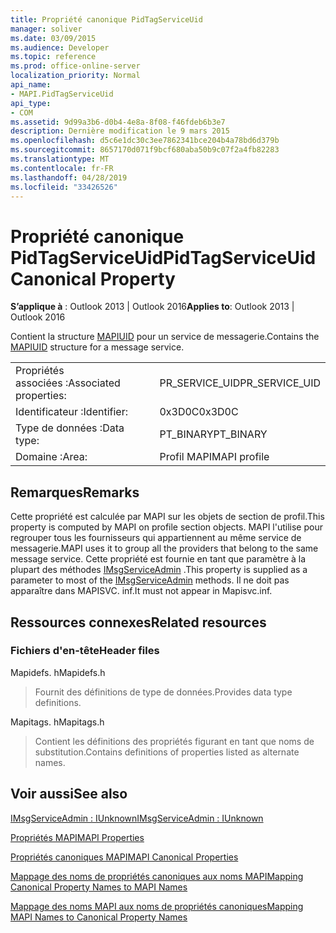 ```yaml
---
title: Propriété canonique PidTagServiceUid
manager: soliver
ms.date: 03/09/2015
ms.audience: Developer
ms.topic: reference
ms.prod: office-online-server
localization_priority: Normal
api_name:
- MAPI.PidTagServiceUid
api_type:
- COM
ms.assetid: 9d99a3b6-d0b4-4e8a-8f08-f46fdeb6b3e7
description: Dernière modification le 9 mars 2015
ms.openlocfilehash: d5c6e1dc30c3ee7862341bce204b4a78bd6d379b
ms.sourcegitcommit: 8657170d071f9bcf680aba50b9c07f2a4fb82283
ms.translationtype: MT
ms.contentlocale: fr-FR
ms.lasthandoff: 04/28/2019
ms.locfileid: "33426526"
---
```

# <a name="pidtagserviceuid-canonical-property"></a><span data-ttu-id="9f01a-103">Propriété canonique PidTagServiceUid</span><span class="sxs-lookup"><span data-stu-id="9f01a-103">PidTagServiceUid Canonical Property</span></span>

  
  
<span data-ttu-id="9f01a-104">**S’applique à** : Outlook 2013 | Outlook 2016</span><span class="sxs-lookup"><span data-stu-id="9f01a-104">**Applies to**: Outlook 2013 | Outlook 2016</span></span> 
  
<span data-ttu-id="9f01a-105">Contient la structure [MAPIUID](mapiuid.md) pour un service de messagerie.</span><span class="sxs-lookup"><span data-stu-id="9f01a-105">Contains the [MAPIUID](mapiuid.md) structure for a message service.</span></span> 
  
|||
|:-----|:-----|
|<span data-ttu-id="9f01a-106">Propriétés associées :</span><span class="sxs-lookup"><span data-stu-id="9f01a-106">Associated properties:</span></span>  <br/> |<span data-ttu-id="9f01a-107">PR_SERVICE_UID</span><span class="sxs-lookup"><span data-stu-id="9f01a-107">PR_SERVICE_UID</span></span>  <br/> |
|<span data-ttu-id="9f01a-108">Identificateur :</span><span class="sxs-lookup"><span data-stu-id="9f01a-108">Identifier:</span></span>  <br/> |<span data-ttu-id="9f01a-109">0x3D0C</span><span class="sxs-lookup"><span data-stu-id="9f01a-109">0x3D0C</span></span>  <br/> |
|<span data-ttu-id="9f01a-110">Type de données :</span><span class="sxs-lookup"><span data-stu-id="9f01a-110">Data type:</span></span>  <br/> |<span data-ttu-id="9f01a-111">PT_BINARY</span><span class="sxs-lookup"><span data-stu-id="9f01a-111">PT_BINARY</span></span>  <br/> |
|<span data-ttu-id="9f01a-112">Domaine :</span><span class="sxs-lookup"><span data-stu-id="9f01a-112">Area:</span></span>  <br/> |<span data-ttu-id="9f01a-113">Profil MAPI</span><span class="sxs-lookup"><span data-stu-id="9f01a-113">MAPI profile</span></span>  <br/> |
   
## <a name="remarks"></a><span data-ttu-id="9f01a-114">Remarques</span><span class="sxs-lookup"><span data-stu-id="9f01a-114">Remarks</span></span>

<span data-ttu-id="9f01a-115">Cette propriété est calculée par MAPI sur les objets de section de profil.</span><span class="sxs-lookup"><span data-stu-id="9f01a-115">This property is computed by MAPI on profile section objects.</span></span> <span data-ttu-id="9f01a-116">MAPI l'utilise pour regrouper tous les fournisseurs qui appartiennent au même service de messagerie.</span><span class="sxs-lookup"><span data-stu-id="9f01a-116">MAPI uses it to group all the providers that belong to the same message service.</span></span> <span data-ttu-id="9f01a-117">Cette propriété est fournie en tant que paramètre à la plupart des méthodes [IMsgServiceAdmin](imsgserviceadminiunknown.md) .</span><span class="sxs-lookup"><span data-stu-id="9f01a-117">This property is supplied as a parameter to most of the [IMsgServiceAdmin](imsgserviceadminiunknown.md) methods.</span></span> <span data-ttu-id="9f01a-118">Il ne doit pas apparaître dans MAPISVC. inf.</span><span class="sxs-lookup"><span data-stu-id="9f01a-118">It must not appear in Mapisvc.inf.</span></span> 
  
## <a name="related-resources"></a><span data-ttu-id="9f01a-119">Ressources connexes</span><span class="sxs-lookup"><span data-stu-id="9f01a-119">Related resources</span></span>

### <a name="header-files"></a><span data-ttu-id="9f01a-120">Fichiers d'en-tête</span><span class="sxs-lookup"><span data-stu-id="9f01a-120">Header files</span></span>

<span data-ttu-id="9f01a-121">Mapidefs. h</span><span class="sxs-lookup"><span data-stu-id="9f01a-121">Mapidefs.h</span></span>
  
> <span data-ttu-id="9f01a-122">Fournit des définitions de type de données.</span><span class="sxs-lookup"><span data-stu-id="9f01a-122">Provides data type definitions.</span></span>
    
<span data-ttu-id="9f01a-123">Mapitags. h</span><span class="sxs-lookup"><span data-stu-id="9f01a-123">Mapitags.h</span></span>
  
> <span data-ttu-id="9f01a-124">Contient les définitions des propriétés figurant en tant que noms de substitution.</span><span class="sxs-lookup"><span data-stu-id="9f01a-124">Contains definitions of properties listed as alternate names.</span></span>
    
## <a name="see-also"></a><span data-ttu-id="9f01a-125">Voir aussi</span><span class="sxs-lookup"><span data-stu-id="9f01a-125">See also</span></span>



[<span data-ttu-id="9f01a-126">IMsgServiceAdmin : IUnknown</span><span class="sxs-lookup"><span data-stu-id="9f01a-126">IMsgServiceAdmin : IUnknown</span></span>](imsgserviceadminiunknown.md)


[<span data-ttu-id="9f01a-127">Propriétés MAPI</span><span class="sxs-lookup"><span data-stu-id="9f01a-127">MAPI Properties</span></span>](mapi-properties.md)
  
[<span data-ttu-id="9f01a-128">Propriétés canoniques MAPI</span><span class="sxs-lookup"><span data-stu-id="9f01a-128">MAPI Canonical Properties</span></span>](mapi-canonical-properties.md)
  
[<span data-ttu-id="9f01a-129">Mappage des noms de propriétés canoniques aux noms MAPI</span><span class="sxs-lookup"><span data-stu-id="9f01a-129">Mapping Canonical Property Names to MAPI Names</span></span>](mapping-canonical-property-names-to-mapi-names.md)
  
[<span data-ttu-id="9f01a-130">Mappage des noms MAPI aux noms de propriétés canoniques</span><span class="sxs-lookup"><span data-stu-id="9f01a-130">Mapping MAPI Names to Canonical Property Names</span></span>](mapping-mapi-names-to-canonical-property-names.md)

